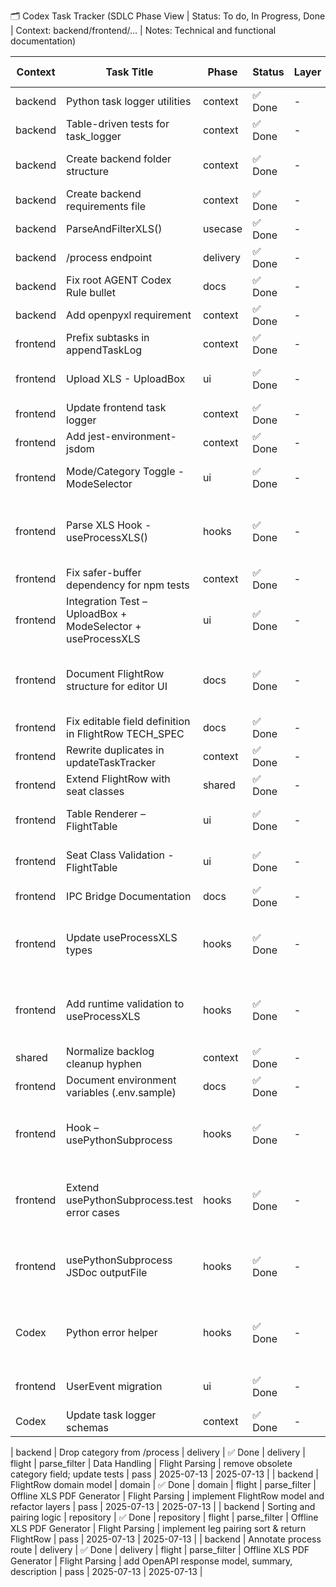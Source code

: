 🗂️ Codex Task Tracker (SDLC Phase View | Status: To do, In Progress, Done | Context: backend/frontend/... | Notes: Technical and functional documentation)

| Context | Task Title | Phase | Status | Layer | Domain | Module | Epic | Feature | Description | Test Status | Created | Updated |
| --- | --- | --- | --- | --- | --- | --- | --- | --- | --- | --- | --- | --- |
| backend | Python task logger utilities | context | ✅ Done | - | - | internal.context | Task logging | Codex Tracker | python port of go utilities | - | 2025-07-10 | 2025-07-11 |
| backend | Table-driven tests for task_logger | context | ✅ Done | - | - | internal.context | Task logging | Codex Tracker | added pytest table-driven tests | - | 2025-07-10 | 2025-07-11 |
| backend | Create backend folder structure | context | ✅ Done | - | - | setup | Setup | Initial Scaffolding | added delivery/usecase/repository directories | - | 2025-07-10 | 2025-07-11 |
| backend | Create backend requirements file | context | ✅ Done | - | - | setup | Setup | Initial Scaffolding | added requirements.txt and docs | - | 2025-07-10 | 2025-07-11 |
| backend | ParseAndFilterXLS() | usecase | ✅ Done | - | - | repository | Data Handling | Flight Parsing | implemented parser in backend/repository/xls_parser.py | - | 2025-07-10 | 2025-07-11 |
| backend | /process endpoint | delivery | ✅ Done | - | - | delivery | Data Handling | Flight Parsing | implemented FastAPI route | - | 2025-07-10 | 2025-07-11 |
| backend | Fix root AGENT Codex Rule bullet | docs | ✅ Done | - | - | documentation | Docs | Governance | completed bullet text and newline | - | 2025-07-11 | 2025-07-11 |
| backend | Add openpyxl requirement | context | ✅ Done | - | - | setup | Setup | Dependencies | added openpyxl dependency and CI install step | - | 2025-07-11 | 2025-07-11 |
| frontend | Prefix subtasks in appendTaskLog | context | ✅ Done | - | - | - | - | - | ts logger with parentTaskName | - | 2025-07-11 | 2025-07-11 |
| frontend | Upload XLS - UploadBox | ui | ✅ Done | - | - | UploadBox.tsx | XLS Upload UX | File Upload UI | initial implementation | - | 2025-07-11 | 2025-07-11 |
| frontend | Update frontend task logger | context | ✅ Done | - | - | - | - | - | switched to codex_task_tracker.md | - | 2025-07-11 | 2025-07-11 |
| frontend | Add jest-environment-jsdom | context | ✅ Done | - | - | - | - | - | added dev dependency | - | 2025-07-11 | 2025-07-11 |
| frontend | Mode/Category Toggle - ModeSelector | ui | ✅ Done | - | - | ModeSelector.tsx | XLS Upload UX | ModeSelector Component | implemented ModeSelector with tests | - | 2025-07-11 | 2025-07-11 |
| frontend | Parse XLS Hook - useProcessXLS() | hooks | ✅ Done | - | - | useProcessXLS.ts | Flight File Ingestion & Filtering | XLS Filtering Logic | implemented useProcessXLS and tests | - | 2025-07-11 | 2025-07-11 |
| frontend | Fix safer-buffer dependency for npm tests | context | ✅ Done | - | - | - | - | - | added safer-buffer dependency | - | 2025-07-11 | 2025-07-11 |
| frontend | Integration Test – UploadBox + ModeSelector + useProcessXLS | ui | ✅ Done | - | - | UploadFlow.integration.test.tsx | XLS Upload UX | Integrated Upload Flow | integration test added | - | 2025-07-11 | 2025-07-11 |
| frontend | Document FlightRow structure for editor UI | docs | ✅ Done | - | - | docs/flightRow.md | Flight File Ingestion & Filtering | Schema Definition | added J/C and Y/C docs | - | 2025-07-11 | 2025-07-11 |
| frontend | Fix editable field definition in FlightRow TECH_SPEC | docs | ✅ Done | - | - | - | - | - | clarify editable j/y fields | - | 2025-07-11 | 2025-07-11 |
| frontend | Rewrite duplicates in updateTaskTracker | context | ✅ Done | - | - | - | - | - | rewrite duplicate rows and add tests | - | 2025-07-11 | 2025-07-11 |
| frontend | Extend FlightRow with seat classes | shared | ✅ Done | - | - | - | - | - | add j_class and y_class fields; update tests | - | 2025-07-12 | 2025-07-12 |
| frontend | Table Renderer – FlightTable | ui | ✅ Done | - | - | FlightTable.tsx | XLS Upload UX | Table UI | implement table component | - | 2025-07-12 | 2025-07-12 |
| frontend | Seat Class Validation - FlightTable | ui | ✅ Done | - | - | FlightTable.tsx | XLS Upload UX | Data Validation | j/y class validation 0-99 with error state | - | 2025-07-12 | 2025-07-12 |
| frontend | IPC Bridge Documentation | docs | ✅ Done | - | - | - | - | - | PRD + TECH_SPEC for Python subprocess bridge | - | 2025-07-12 | 2025-07-12 |
| frontend | Update useProcessXLS types | hooks | ✅ Done | - | - | useProcessXLS.ts | Flight File Ingestion & Filtering | Type Definitions | update hook to use Mode and Category types | - | 2025-07-12 | 2025-07-12 |
| frontend | Add runtime validation to useProcessXLS | hooks | ✅ Done | - | - | useProcessXLS.ts | Flight File Ingestion & Filtering | Runtime Safety | runtime checks for Mode/Category enums | - | 2025-07-12 | 2025-07-12 |
| shared | Normalize backlog cleanup hyphen | context | ✅ Done | - | - | - | - | - | handle hyphen names in cleanup | - | 2025-07-12 | 2025-07-12 |
| frontend | Document environment variables (.env.sample) | docs | ✅ Done | - | - | - | - | - | added env sample and README steps | - | 2025-07-12 | 2025-07-12 |
| frontend | Hook – usePythonSubprocess | hooks | ✅ Done | - | - | usePythonSubprocess.ts | Flight File Ingestion & Filtering | IPC Integration | spawn Python subprocess with typed args | - | 2025-07-12 | 2025-07-12 |
| frontend | Extend usePythonSubprocess.test error cases | hooks | ✅ Done | - | - | usePythonSubprocess.test.ts | Flight File Ingestion & Filtering | IPC Error Handling | add error and signal rejection tests | - | 2025-07-12 | 2025-07-12 |
| frontend | usePythonSubprocess JSDoc outputFile | hooks | ✅ Done | - | - | usePythonSubprocess.ts | Flight File Ingestion & Filtering | IPC Developer Experience | document JSON FlightRow array requirement | - | 2025-07-12 | 2025-07-12 |
| Codex | Python error helper | hooks | ✅ Done | - | - | buildPythonErrorMessage.ts | Flight File Ingestion & Filtering | IPC Error Handling | improve subprocess error messages | - | 2025-07-12 | 2025-07-12 |
| frontend | UserEvent migration | ui | ✅ Done | - | - | UploadBox.test.tsx, ModeSelector.test.tsx | XLS Upload UX | UI Testing Consistency | replace fireEvent with userEvent | - | 2025-07-12 | 2025-07-12 |
| Codex | Update task logger schemas | context | ✅ Done | - | - | internal.context & utils | Task logging | Codex Tracker | update python/typescript loggers for 13 fields | pass | 2025-07-13 | 2025-07-13 |

| backend | Drop category from /process | delivery | ✅ Done | delivery | flight | parse_filter | Data Handling | Flight Parsing | remove obsolete category field; update tests | pass | 2025-07-13 | 2025-07-13 |
| backend | FlightRow domain model | domain | ✅ Done | domain | flight | parse_filter | Offline XLS PDF Generator | Flight Parsing | implement FlightRow model and refactor layers | pass | 2025-07-13 | 2025-07-13 |
| backend | Sorting and pairing logic | repository | ✅ Done | repository | flight | parse_filter | Offline XLS PDF Generator | Flight Parsing | implement leg pairing sort & return FlightRow | pass | 2025-07-13 | 2025-07-13 |
| backend | Annotate process route | delivery | ✅ Done | delivery | flight | parse_filter | Offline XLS PDF Generator | Flight Parsing | add OpenAPI response model, summary, description | pass | 2025-07-13 | 2025-07-13 |
